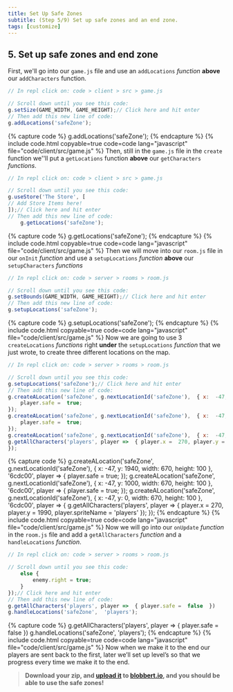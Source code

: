```yaml
---
title: Set Up Safe Zones
subtitle: (Step 5/9) Set up safe zones and an end zone.
tags: [customize]
---
```

## 5. Set up safe zones and end zone

First, we'll go into our `game.js` file and use an `addLocations` _function_ **above** our `addCharacters` function.
```javascript
// In repl click on: code > client > src > game.js

// Scroll down until you see this code:
g.setSize(GAME_WIDTH, GAME_HEIGHT);// Click here and hit enter
// Then add this new line of code:
g.addLocations('safeZone');
```
{% capture code %}
g.addLocations('safeZone');
{% endcapture %}
{% include code.html copyable=true code=code lang="javascript" file="code/client/src/game.js" %}
Then, still in the `game.js` file in the `create` function we''ll put a  `getLocations` function **above** our `getCharacters` _functions_.
```javascript
// In repl click on: code > client > src > game.js

// Scroll down until you see this code:
g.useStore('The Store', [
// Add Store Items here!
]);// Click here and hit enter
// Then add this new line of code:
	g.getLocations('safeZone');
```
{% capture code %}
g.getLocations('safeZone');
{% endcapture %}
{% include code.html copyable=true code=code lang="javascript" file="code/client/src/game.js" %}
Then we will move into our `room.js` file in our `onInit` _function_ and use a `setupLocations` _function_ **above** our `setupCharacters` _functions_
```javascript
// In repl click on: code > server > rooms > room.js

// Scroll down until you see this code:
g.setBounds(GAME_WIDTH, GAME_HEIGHT);// Click here and hit enter
// Then add this new line of code:
g.setupLocations('safeZone');
```
{% capture code %}
g.setupLocations('safeZone');
{% endcapture %}
{% include code.html copyable=true code=code lang="javascript" file="code/client/src/game.js" %}
Now we are going to use 3 `createLocations` _functions_ right **under** the `setupLocations` _function_ that we just wrote, to create three different locations on the map.
```javascript
// In repl click on: code > server > rooms > room.js

// Scroll down until you see this code:
g.setupLocations('safeZone');// Click here and hit enter
// Then add this new line of code:
g.createALocation('safeZone', g.nextLocationId('safeZone'),  { x:  -47, y:  1940, width:  670, height:  100  },  '6cdc00', player =>  {
	player.safe =  true;
});
g.createALocation('safeZone', g.nextLocationId('safeZone'),  { x:  -47, y:  1000, width:  670, height:  100  },  '6cdc00', player =>  {
	player.safe =  true;
});
g.createALocation('safeZone', g.nextLocationId('safeZone'),  { x:  -47, y:  0, width:  670, height:  100  },  '6cdc00', player =>  {
g.getAllCharacters('players', player =>  { player.x =  270, player.y =  1990, player.spriteName =  'players'  });
});
```
{% capture code %}
g.createALocation('safeZone', g.nextLocationId('safeZone'),  { x:  -47, y:  1940, width:  670, height:  100  },  '6cdc00', player =>  {
	player.safe =  true;
});
g.createALocation('safeZone', g.nextLocationId('safeZone'),  { x:  -47, y:  1000, width:  670, height:  100  },  '6cdc00', player =>  {
	player.safe =  true;
});
g.createALocation('safeZone', g.nextLocationId('safeZone'),  { x:  -47, y:  0, width:  670, height:  100  },  '6cdc00', player =>  {
g.getAllCharacters('players', player =>  { player.x =  270, player.y =  1990, player.spriteName =  'players'  });
});
{% endcapture %}
{% include code.html copyable=true code=code lang="javascript" file="code/client/src/game.js" %}
Now we will go into our `onUpdate` _function_ in the `room.js` file and add a `getAllCharacters` _function_ and a `handleLocations` _function_.
```javascript
// In repl click on: code > server > rooms > room.js

// Scroll down until you see this code:
	else {
		enemy.right = true;
	}
});// Click here and hit enter
// Then add this new line of code:
g.getAllCharacters('players', player =>  { player.safe =  false  })
g.handleLocations('safeZone',  'players');
```
{% capture code %}
g.getAllCharacters('players', player =>  { player.safe =  false  })
g.handleLocations('safeZone',  'players');
{% endcapture %}
{% include code.html copyable=true code=code lang="javascript" file="code/client/src/game.js" %}
Now when we make it to the end our players are sent back to the first, later we’ll set up level’s so that we progress every time we make it to the end.
>  **Download  your  zip,  and  [upload  it](/tutorials/uploadtoserver/)  to  [blobbert.io](https://blobbert.io/),  and  you  should  be  able  to  use the safe zones!**
